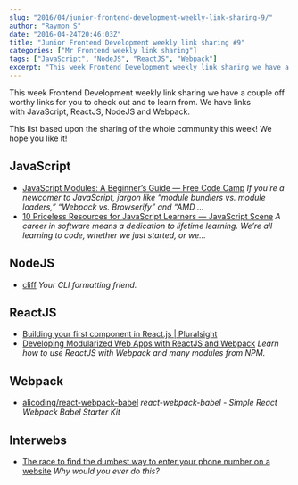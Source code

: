 ```yaml
---
slug: "2016/04/junior-frontend-development-weekly-link-sharing-9/"
author: "Raymon S"
date: "2016-04-24T20:46:03Z"
title: "Junior Frontend Development weekly link sharing #9"
categories: ["Mr Frontend weekly link sharing"]
tags: ["JavaScript", "NodeJS", "ReactJS", "Webpack"]
excerpt: "This week Frontend Development weekly link sharing we have a couple off worthy links for you to che..."
---
```


This week Frontend Development weekly link sharing we have a couple off worthy links for you to check out and to learn from. We have links with JavaScript, ReactJS, NodeJS and Webpack.

This list based upon the sharing of the whole community this week! We hope you like it!

## JavaScript

* [JavaScript Modules: A Beginner’s Guide — Free Code Camp](https://medium.freecodecamp.com/javascript-modules-a-beginner-s-guide-783f7d7a5fcc#.stagzkgwo "JavaScript Modules: A Beginner’s Guide — Free Code Camp") _If you’re a newcomer to JavaScript, jargon like “module bundlers vs. module loaders,” “Webpack vs. Browserify” and “AMD …_
* [10 Priceless Resources for JavaScript Learners — JavaScript Scene](https://medium.com/javascript-scene/10-priceless-resources-for-javascript-learners-bbf2f7d7f84e#.hcos3us2m "10 Priceless Resources for JavaScript Learners — JavaScript Scene") _A career in software means a dedication to lifetime learning. We’re all learning to code, whether we just started, or we…_

## NodeJS

* [cliff](https://www.npmjs.com/package/cliff "cliff") _Your CLI formatting friend._

## ReactJS

* [Building your first component in React.js | Pluralsight](https://www.youtube.com/watch?v=K_jS1anlVAM "Building your first component in React.js | Pluralsight")
* [Developing Modularized Web Apps with ReactJS and Webpack](https://www.terlici.com/2015/08/04/react-apps-webpack.html "Developing Modularized Web Apps with ReactJS and Webpack") _Learn how to use ReactJS with Webpack and many modules from NPM._

## Webpack

* [alicoding/react-webpack-babel](https://github.com/alicoding/react-webpack-babel "alicoding/react-webpack-babel") _react-webpack-babel - Simple React Webpack Babel Starter Kit_

## Interwebs

* [The race to find the dumbest way to enter your phone number on a website](http://www.dailydot.com/lol/stupid-phone-number-entry-field-challenge/?fb=dd "The race to find the dumbest way to enter your phone number on a website") _Why would you ever do this?_